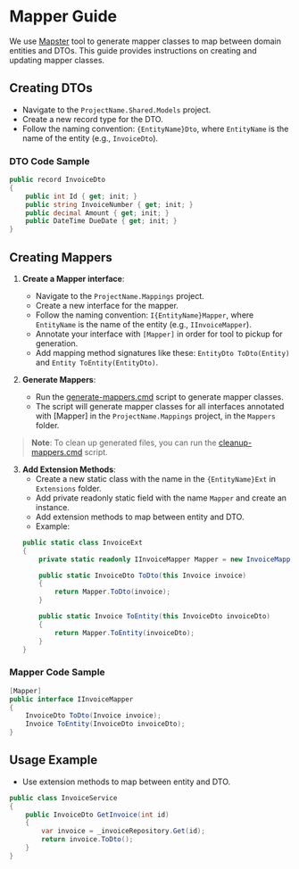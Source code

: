 # Mapper Guide
We use [Mapster](https://github.com/MapsterMapper/Mapster) tool to generate mapper classes to map between domain entities and DTOs. 
This guide provides instructions on creating and updating mapper classes.

## Creating DTOs
- Navigate to the `ProjectName.Shared.Models` project.
- Create a new record type for the DTO.
- Follow the naming convention: `{EntityName}Dto`, where `EntityName` is the name of the entity (e.g., `InvoiceDto`).

### DTO Code Sample
```csharp
public record InvoiceDto
{
    public int Id { get; init; }
    public string InvoiceNumber { get; init; }
    public decimal Amount { get; init; }
    public DateTime DueDate { get; init; }
}
```

## Creating Mappers
1. **Create a Mapper interface**:
    - Navigate to the `ProjectName.Mappings` project.
    - Create a new interface for the mapper.
    - Follow the naming convention: `I{EntityName}Mapper`, where `EntityName` is the name of the entity (e.g., `IInvoiceMapper`).
    - Annotate your interface with `[Mapper]` in order for tool to pickup for generation.
    - Add mapping method signatures like these: `EntityDto ToDto(Entity)` and `Entity ToEntity(EntityDto)`.
    
2. **Generate Mappers**:
    - Run the [generate-mappers.cmd](../src/Alikai.Factoring.Mappings/Scripts/generate-mappers.cmd) script to generate mapper classes.
    - The script will generate mapper classes for all interfaces annotated with [Mapper] in the `ProjectName.Mappings` project, in the `Mappers` folder.
   
> **Note**: To clean up generated files, you can run the [cleanup-mappers.cmd](../src/content/ProjectTemplates/DomainDrivenDesign/Server/Company.Project.Mappings/Scripts/cleanup-mappers.cmd) script.

3. **Add Extension Methods**:
    - Create a new static class with the name in the `{EntityName}Ext` in `Extensions` folder.
    - Add private readonly static field with the name `Mapper` and create an instance.
    - Add extension methods to map between entity and DTO.
    - Example:
    ```csharp
    public static class InvoiceExt
    {
        private static readonly IInvoiceMapper Mapper = new InvoiceMapper();

        public static InvoiceDto ToDto(this Invoice invoice)
        {
            return Mapper.ToDto(invoice);
        }

        public static Invoice ToEntity(this InvoiceDto invoiceDto)
        {
            return Mapper.ToEntity(invoiceDto);
        }
    }
    ```

### Mapper Code Sample
```csharp
[Mapper]
public interface IInvoiceMapper
{
    InvoiceDto ToDto(Invoice invoice);
    Invoice ToEntity(InvoiceDto invoiceDto);
}
```

## Usage Example
- Use extension methods to map between entity and DTO.
```csharp
public class InvoiceService
{
    public InvoiceDto GetInvoice(int id)
    {
        var invoice = _invoiceRepository.Get(id);
        return invoice.ToDto();
    }
}
```
